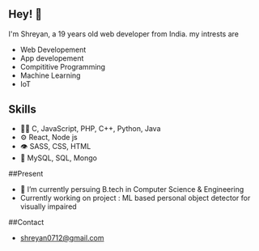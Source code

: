 
<h1 align="center">
<!--   <img src="https://user-images.githubusercontent.com/86298991/167298726-77c4f07d-42b0-416f-8206-658c06617db9.mp4" alt="Shreyan" /> -->
<![Game On](https://user-images.githubusercontent.com/86298991/167299417-21139ed0-d0d4-4ea8-8f68-ac6bde7d9ffa.gif)
/h1>



## Hey! 👋
I'm Shreyan, a 19 years old web developer from India.
my intrests are
- Web Developement
- App developement
- Compititive Programming
- Machine Learning
- IoT

## Skills
- 👨‍💻 C, JavaScript, PHP, C++, Python, Java
- ⚙️ React, Node js
- 👁️ SASS, CSS, HTML
- 💽 MySQL, SQL, Mongo

##Present
- 🌱 I’m currently persuing B.tech in Computer Science & Engineering
- Currently working on project : ML based personal object detector for visually impaired

##Contact
- shreyan0712@gmail.com

<!---
shreyann7/shreyann7 is a ✨ special ✨ repository because its `README.md` (this file) appears on your GitHub profile.
You can click the Preview link to take a look at your changes.
--->
